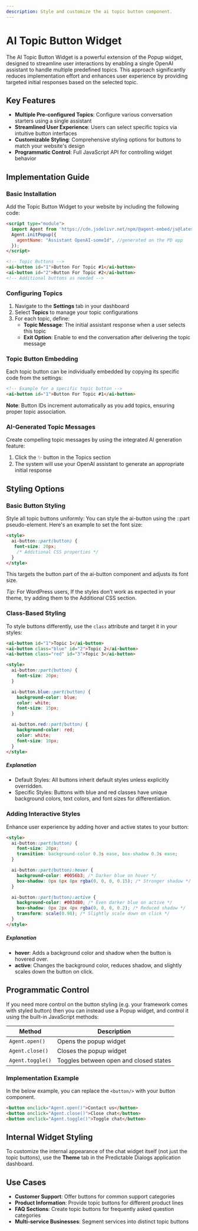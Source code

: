 ```yaml
---
description: Style and customize the ai topic button component.
---
```


# AI Topic Button Widget

The AI Topic Button Widget is a powerful extension of the Popup widget, designed to streamline user interactions by enabling a single OpenAI assistant to handle multiple predefined topics. This approach significantly reduces implementation effort and enhances user experience by providing targeted initial responses based on the selected topic.

## Key Features

- **Multiple Pre-configured Topics**: Configure various conversation starters using a single assistant
- **Streamlined User Experience**: Users can select specific topics via intuitive button interfaces
- **Customizable Styling**: Comprehensive styling options for buttons to match your website's design
- **Programmatic Control**: Full JavaScript API for controlling widget behavior

## Implementation Guide

### Basic Installation

Add the Topic Button Widget to your website by including the following code:

```html
<script type="module">
  import Agent from 'https://cdn.jsdelivr.net/npm/@agent-embed/js@latest/dist/web.js'
  Agent.initPopup({
    agentName: "Assistant OpenAI-someId", //generated on the PD app
  });
</script>

<!-- Topic Buttons -->
<ai-button id="1">Button For Topic #1</ai-button>
<ai-button id="2">Button For Topic #2</ai-button>
<!-- Additional buttons as needed -->
```

### Configuring Topics

1. Navigate to the **Settings** tab in your dashboard
2. Select **Topics** to manage your topic configurations
3. For each topic, define:
   - **Topic Message**: The initial assistant response when a user selects this topic
   - **Exit Option**: Enable to end the conversation after delivering the topic message

### Topic Button Embedding

Each topic button can be individually embedded by copying its specific code from the settings:

```html
<!-- Example for a specific topic button -->
<ai-button id="1">Button For Topic #1</ai-button>
```

**Note**: Button IDs increment automatically as you add topics, ensuring proper topic association.

### AI-Generated Topic Messages

Create compelling topic messages by using the integrated AI generation feature:
1. Click the ✨ button in the Topics section
2. The system will use your OpenAI assistant to generate an appropriate initial response

## Styling Options

### Basic Button Styling
Style all topic buttons uniformly:
You can style the ai-button using the ::part pseudo-element. Here's an example to set the font size:
```html
<style>
  ai-button::part(button) {
   font-size: 20px;
    /* Additional CSS properties */
  }
</style>
```
This targets the button part of the ai-button component and adjusts its font size.

*Tip:* For WordPress users, If the styles don’t work as expected in your theme, try adding them to the Additional CSS section.

### Class-Based Styling

To style buttons differently, use the `class` attribute and target it in your styles:

```html
<ai-button id="1">Topic 1</ai-button>
<ai-button class="blue" id="2">Topic 2</ai-button>
<ai-button class="red" id="3">Topic 3</ai-button>

<style>
  ai-button::part(button) {
    font-size: 20px;
  }

  ai-button.blue::part(button) {
    background-color: blue;
    color: white;
    font-size: 15px;
  }

  ai-button.red::part(button) {
    background-color: red;
    color: white;
    font-size: 10px;
  }
</style>
```

##### Explanation
- Default Styles: All buttons inherit default styles unless explicitly overridden.
- Specific Styles:  Buttons with blue and red classes have unique background colors, text colors, and font sizes for differentiation.

### Adding Interactive Styles
Enhance user experience by adding hover and active states to your button:

```html
<style>
  ai-button::part(button) {
    font-size: 20px;
    transition: background-color 0.3s ease, box-shadow 0.3s ease;
  }

  ai-button::part(button):hover {
    background-color: #0056b3; /* Darker blue on hover */
    box-shadow: 0px 6px 8px rgba(0, 0, 0, 0.15); /* Stronger shadow */
  }

  ai-button::part(button):active {
    background-color: #003d80; /* Even darker blue on active */
    box-shadow: 0px 2px 4px rgba(0, 0, 0, 0.2); /* Reduced shadow */
    transform: scale(0.98); /* Slightly scale down on click */
  }
</style>
```
##### Explanation
- **hover**: Adds a background color and shadow when the button is hovered over.
- **active**: Changes the background color, reduces shadow, and slightly scales down the button on click.


## Programmatic Control

If you need more control on the button styling (e.g. your framework comes with styled button) then you can instead use a Popup widget, 
and control it using the built-in JavaScript methods:

| Method | Description |
|--------|-------------|
| `Agent.open()` | Opens the popup widget |
| `Agent.close()` | Closes the popup widget |
| `Agent.toggle()` | Toggles between open and closed states |

### Implementation Example

In the below example, you can replace the `<button/>` with your button component.

```html
<button onclick="Agent.open()">Contact us</button>
<button onclick="Agent.close()">Close chat</button>
<button onclick="Agent.toggle()">Toggle chat</button>
```

## Internal Widget Styling

To customize the internal appearance of the chat widget itself (not just the topic buttons), use the **Theme** tab in the Predictable Dialogs application dashboard.

## Use Cases

- **Customer Support**: Offer buttons for common support categories
- **Product Information**: Provide topic buttons for different product lines
- **FAQ Sections**: Create topic buttons for frequently asked question categories
- **Multi-service Businesses**: Segment services into distinct topic buttons





